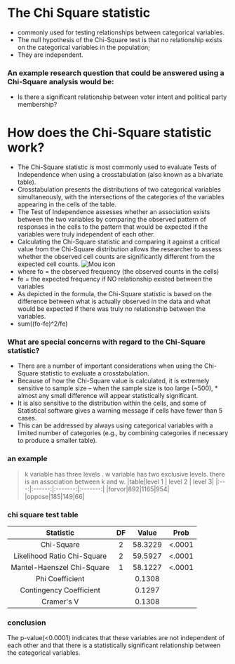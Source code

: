 # The Chi Square statistic
* commonly used for testing relationships between categorical variables.  
* The null hypothesis of the Chi-Square test is that no relationship exists on the categorical variables in the population; 
* They are independent.  
### An example research question that could be answered using a Chi-Square analysis would be:
* Is there a significant relationship between voter intent and political party membership?
# How does the Chi-Square statistic work?
* The Chi-Square statistic is most commonly used to evaluate Tests of Independence when using a crosstabulation (also known as a bivariate table).  
* Crosstabulation presents the distributions of two categorical variables simultaneously, with the intersections of the categories of the variables appearing in the cells of the table.  
* The Test of Independence assesses whether an association exists between the two variables by comparing the observed pattern of responses in the cells to the pattern that would be expected if the variables were truly independent of each other.  
* Calculating the Chi-Square statistic and comparing it against a critical value from the Chi-Square distribution allows the researcher to assess whether the observed cell counts are significantly different from the expected cell counts.
![Mou icon](https://www.statisticssolutions.com/wp-content/uploads/2011/05/ch1.png)
* where fo = the observed frequency (the observed counts in the cells)
* fe = the expected frequency if NO relationship existed between the variables
* As depicted in the formula, the Chi-Square statistic is based on the difference between what is actually observed in the data and what would be expected if there was truly no relationship between the variables.
* sum((fo-fe)^2/fe)
### What are special concerns with regard to the Chi-Square statistic?
* There are a number of important considerations when using the Chi-Square statistic to evaluate a crosstabulation.  
* Because of how the Chi-Square value is calculated, it is extremely sensitive to sample size – when the sample size is too large (~500), * almost any small difference will appear statistically significant.  
* It is also sensitive to the distribution within the cells, and some of Statistical software gives a warning message if cells have fewer than 5 cases. 
* This can be addressed by always using categorical variables with a limited number of categories (e.g., by combining categories if necessary to produce a smaller table).
### an example
> k variable has three levels . w variable has two exclusive levels. there is an association between k and w.
|table|level 1 | level 2 | level 3|
|:---:|:------:|:-------:|:-------:|
|forvor|892|1165|954|
|oppose|185|149|66|

### chi square test table
|Statistic| DF| Value| Prob |
|:-------:|:-----:|:-----:|:-----:|
|Chi-Square| 2| 58.3229| <.0001| 
|Likelihood Ratio Chi-Square| 2 |59.5927 |<.0001 |
| Mantel-Haenszel Chi-Square |1| 58.1227 |<.0001 |
|Phi Coefficient|  | 0.1308|   |
|Contingency Coefficient | | 0.1297||   
|Cramer's V|  | 0.1308||   
### conclusion 
The p-value(<0.0001) indicates that these variables are not independent of each other and that there is a statistically significant relationship between the categorical variables.

